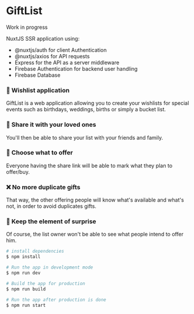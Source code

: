 # GiftList

Work in progress

NuxtJS SSR application using:

-   @nuxtjs/auth for client Authentication
-   @nuxtjs/axios for API requests
-   Express for the API as a server middleware
-   Firebase Authentication for backend user handling
-   Firebase Database

### 🎁 Wishlist application

GiftList is a web application allowing you to create your wishlists for special events such as birthdays, weddings, births or simply a bucket list.

### 🔗 Share it with your loved ones

You'll then be able to share your list with your friends and family.

### 🔏 Choose what to offer

Everyone having the share link will be able to mark what they plan to offer/buy.

### ❌ No more duplicate gifts

That way, the other offering people will know what's available and what's not, in order to avoid duplicates gifts.

### 🙈 Keep the element of surprise

Of course, the list owner won't be able to see what people intend to offer him.

```bash
# install dependencies
$ npm install

# Run the app in development mode
$ npm run dev

# Build the app for production
$ npm run build

# Run the app after production is done
$ npm run start
```
